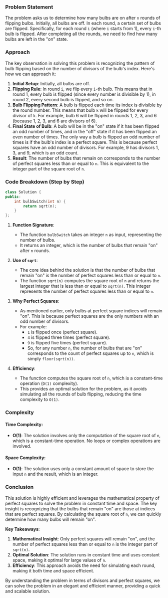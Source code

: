 ### Problem Statement

The problem asks us to determine how many bulbs are on after `n` rounds of flipping bulbs. Initially, all bulbs are off. In each round, a certain set of bulbs are flipped. Specifically, for each round `i` (where `i` starts from 1), every `i`-th bulb is flipped. After completing all the rounds, we need to find how many bulbs are left in the "on" state.

### Approach

The key observation in solving this problem is recognizing the pattern of bulb flipping based on the number of divisors of the bulb's index. Here's how we can approach it:

1. **Initial Setup**: Initially, all bulbs are off.
2. **Flipping Rule**: In round `i`, we flip every `i`-th bulb. This means that in round 1, every bulb is flipped (since every number is divisible by 1), in round 2, every second bulb is flipped, and so on.
3. **Bulb Flipping Pattern**: A bulb is flipped each time its index is divisible by the round number. This means that bulb `k` will be flipped for every divisor of `k`. For example, bulb 6 will be flipped in rounds 1, 2, 3, and 6 (because 1, 2, 3, and 6 are divisors of 6).
4. **Final State of Bulb**: A bulb will be in the "on" state if it has been flipped an odd number of times, and in the "off" state if it has been flipped an even number of times. The only way a bulb is flipped an odd number of times is if the bulb's index is a perfect square. This is because perfect squares have an odd number of divisors. For example, 9 has divisors 1, 3, and 9, which is an odd count.
5. **Result**: The number of bulbs that remain on corresponds to the number of perfect squares less than or equal to `n`. This is equivalent to the integer part of the square root of `n`.

### Code Breakdown (Step by Step)

```cpp
class Solution {
public:
    int bulbSwitch(int n) {
        return sqrt(n);
    }
};
```

1. **Function Signature**:
    - The function `bulbSwitch` takes an integer `n` as input, representing the number of bulbs.
    - It returns an integer, which is the number of bulbs that remain "on" after `n` rounds.

2. **Use of `sqrt`**:
    - The core idea behind the solution is that the number of bulbs that remain "on" is the number of perfect squares less than or equal to `n`.
    - The function `sqrt(n)` computes the square root of `n` and returns the largest integer that is less than or equal to `sqrt(n)`. This integer represents the number of perfect squares less than or equal to `n`.

3. **Why Perfect Squares**:
    - As mentioned earlier, only bulbs at perfect square indices will remain "on". This is because perfect squares are the only numbers with an odd number of divisors.
    - For example:
      - `1` is flipped once (perfect square).
      - `4` is flipped three times (perfect square).
      - `9` is flipped five times (perfect square).
      - So, for any number `n`, the number of bulbs that are "on" corresponds to the count of perfect squares up to `n`, which is simply `floor(sqrt(n))`.

4. **Efficiency**:
    - The function computes the square root of `n`, which is a constant-time operation (`O(1)` complexity).
    - This provides an optimal solution for the problem, as it avoids simulating all the rounds of bulb flipping, reducing the time complexity to `O(1)`.

### Complexity

#### Time Complexity:
- **O(1)**: The solution involves only the computation of the square root of `n`, which is a constant-time operation. No loops or complex operations are involved.

#### Space Complexity:
- **O(1)**: The solution uses only a constant amount of space to store the input `n` and the result, which is an integer.

### Conclusion

This solution is highly efficient and leverages the mathematical property of perfect squares to solve the problem in constant time and space. The key insight is recognizing that the bulbs that remain "on" are those at indices that are perfect squares. By calculating the square root of `n`, we can quickly determine how many bulbs will remain "on".

**Key Takeaways**:
1. **Mathematical Insight**: Only perfect squares will remain "on", and the number of perfect squares less than or equal to `n` is the integer part of `sqrt(n)`.
2. **Optimal Solution**: The solution runs in constant time and uses constant space, making it optimal for large values of `n`.
3. **Efficiency**: This approach avoids the need for simulating each round, making it both time and space efficient.

By understanding the problem in terms of divisors and perfect squares, we can solve the problem in an elegant and efficient manner, providing a quick and scalable solution.